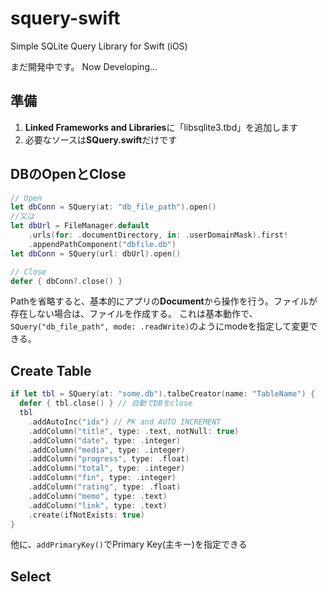 # squery-swift
Simple SQLite Query Library for Swift (iOS)

まだ開発中です。 Now Developing...

## 準備
1. **Linked Frameworks and Libraries**に「libsqlite3.tbd」を追加します
1. 必要なソースは**SQuery.swift**だけです

## DBのOpenとClose
```swift
// Open
let dbConn = SQuery(at: "db_file_path").open()
//又は
let dbUrl = FileManager.default
	.urls(for: .documentDirectory, in: .userDomainMask).first!
	.appendPathComponent("dbfile.db")
let dbConn = SQuery(url: dbUrl).open()

// Close
defer { dbConn?.close() }
```

Pathを省略すると、基本的にアプリの**Document**から操作を行う。ファイルが存在しない場合は、ファイルを作成する。 これは基本動作で、`SQuery("db_file_path", mode: .readWrite)`のようにmodeを指定して変更できる。

## Create Table
```swift
if let tbl = SQuery(at: "some.db").talbeCreator(name: "TableName") {
  defer { tbl.close() } // 自動でDBをclose
  tbl
    .addAutoInc("idx") // PK and AUTO INCREMENT
    .addColumn("title", type: .text, notNull: true)
    .addColumn("date", type: .integer)
    .addColumn("media", type: .integer)
    .addColumn("progress", type: .float)
    .addColumn("total", type: .integer)
    .addColumn("fin", type: .integer)
    .addColumn("rating", type: .float)
    .addColumn("memo", type: .text)
    .addColumn("link", type: .text)
    .create(ifNotExists: true)
}
```
他に、`addPrimaryKey()`でPrimary Key(主キー)を指定できる

## Select
